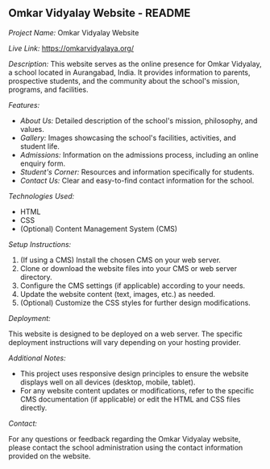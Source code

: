 ## Omkar Vidyalay Website - README

*Project Name:* Omkar Vidyalay Website

*Live Link:* https://omkarvidyalaya.org/

*Description:* This website serves as the online presence for Omkar Vidyalay, a school located in Aurangabad, India. It provides information to parents, prospective students, and the community about the school's mission, programs, and facilities.

*Features:*

* *About Us:* Detailed description of the school's mission, philosophy, and values.
* *Gallery:* Images showcasing the school's facilities, activities, and student life.
* *Admissions:* Information on the admissions process, including an online enquiry form.
* *Student's Corner:* Resources and information specifically for students.
* *Contact Us:* Clear and easy-to-find contact information for the school.

*Technologies Used:*

* HTML
* CSS
* (Optional) Content Management System (CMS)

*Setup Instructions:*

1. (If using a CMS) Install the chosen CMS on your web server.
2. Clone or download the website files into your CMS or web server directory.
3. Configure the CMS settings (if applicable) according to your needs.
4. Update the website content (text, images, etc.) as needed.
5. (Optional)  Customize the CSS styles for further design modifications.

*Deployment:*

This website is designed to be deployed on a web server.  The specific deployment instructions will vary depending on your hosting provider.

*Additional Notes:*

* This project uses responsive design principles to ensure the website displays well on all devices (desktop, mobile, tablet).
* For any website content updates or modifications,  refer to the specific CMS documentation (if applicable) or edit the HTML and CSS files directly.

*Contact:*

For any questions or feedback regarding the Omkar Vidyalay website, please contact the school administration using the contact information provided on the website.
